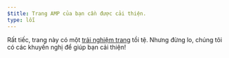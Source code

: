```yaml
---
$title: Trang AMP của bạn cần được cải thiện.
type: lỗi
---
```


Rất tiếc, trang này có một [trải nghiệm trang](https://developers.google.com/search/docs/guides/page-experience?hl=vi) tồi tệ. Nhưng đừng lo, chúng tôi có các khuyến nghị để giúp bạn cải thiện!
